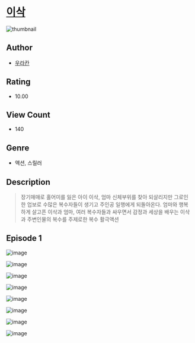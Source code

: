 # [이삭](https://comic.naver.com/challenge/list?titleId=810220)
![thumbnail](https://image-comic.pstatic.net/user_contents_data/challenge_comic/2023/05/23/366826/upload_3558468645784990514_480x623.jpeg)

## Author
- [우라칸](https://comic.naver.com/artistTitle?id=366826)

## Rating
- 10.00

## View Count
- 140

## Genre
- 액션, 스릴러

## Description
> 장기매매로 홀어미를 잃은 아이 이삭, 엄마 신체부위를 찾아 되살리지만 그로인한 업보로 수많은 복수자들이 생기고 주인공 일행에게 되돌아온다. 엄마와 행복하게 살고픈 이삭과 엄마, 여러 복수자들과 싸우면서 감정과 세상을 배우는 이삭과 주변인물의 복수를 주제로한 복수 활극액션


## Episode 1
![image](https://image-comic.pstatic.net/user_contents_data/challenge_comic/2023/05/23/366826/upload_7220730793904125497.jpeg)

![image](https://image-comic.pstatic.net/user_contents_data/challenge_comic/2023/05/23/366826/upload_3832907852636370741.jpeg)

![image](https://image-comic.pstatic.net/user_contents_data/challenge_comic/2023/05/23/366826/upload_4135823309595501616.jpeg)

![image](https://image-comic.pstatic.net/user_contents_data/challenge_comic/2023/05/23/366826/upload_7221299228527912549.jpeg)

![image](https://image-comic.pstatic.net/user_contents_data/challenge_comic/2023/05/23/366826/upload_7161348361334895460.jpeg)

![image](https://image-comic.pstatic.net/user_contents_data/challenge_comic/2023/05/23/366826/upload_3688784791885734757.jpeg)

![image](https://image-comic.pstatic.net/user_contents_data/challenge_comic/2023/05/23/366826/upload_3486407547789259570.jpeg)

![image](https://image-comic.pstatic.net/user_contents_data/challenge_comic/2023/05/23/366826/upload_7221014454949143092.jpeg)
